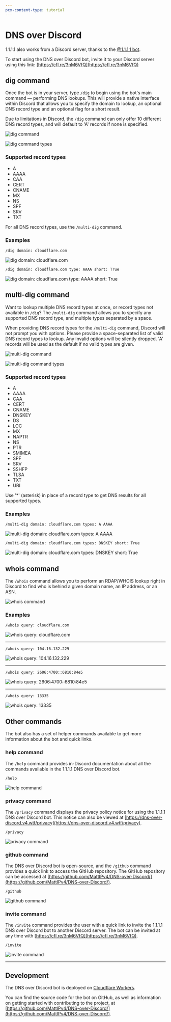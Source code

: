 ```yaml
---
pcx-content-type: tutorial
---
```


# DNS over Discord

1.1.1.1 also works from a Discord server, thanks to the [@1.1.1.1 bot](https://cfl.re/3nM6VfQ).

To start using the DNS over Discord bot, invite it to your Discord server using this link: [https://cfl.re/3nM6VfQ](https://cfl.re/3nM6VfQ)

## dig command

Once the bot is in your server, type `/dig` to begin using the bot's main command — performing DNS lookups.
This will provide a native interface within Discord that allows you to specify the domain to lookup, an optional DNS record type and an optional flag for a short result.

Due to limitations in Discord, the `/dig` command can only offer 10 different DNS record types, and will default to 'A' records if none is specified.

<div class="medium-img">

![dig command](../static/dns-over-discord/dig-command.png)

![dig command types](../static/dns-over-discord/dig-command-types.png)

</div>

### Supported record types

*   A
*   AAAA
*   CAA
*   CERT
*   CNAME
*   MX
*   NS
*   SPF
*   SRV
*   TXT

For all DNS record types, use the `/multi-dig` command.

### Examples

`/dig domain: cloudflare.com`

<div class="medium-img">

![dig domain: cloudflare.com](../static/dns-over-discord/dig-command-example-1.png)

</div>

`/dig domain: cloudflare.com type: AAAA short: True`

<div class="medium-img">

![dig domain: cloudflare.com type: AAAA short: True](../static/dns-over-discord/dig-command-example-2.png)

</div>

## multi-dig command

Want to lookup multiple DNS record types at once, or record types not available in `/dig`?
The `/multi-dig` command allows you to specify any supported DNS record type, and multiple types separated by a space.

When providing DNS record types for the `/multi-dig` command, Discord will not prompt you with options.
Please provide a space-separated list of valid DNS record types to lookup. Any invalid options will be silently dropped.
'A' records will be used as the default if no valid types are given.

<div class="medium-img">

![multi-dig command](../static/dns-over-discord/multi-dig-command.png)

![multi-dig command types](../static/dns-over-discord/multi-dig-command-types.png)

</div>

### Supported record types

*   A
*   AAAA
*   CAA
*   CERT
*   CNAME
*   DNSKEY
*   DS
*   LOC
*   MX
*   NAPTR
*   NS
*   PTR
*   SMIMEA
*   SPF
*   SRV
*   SSHFP
*   TLSA
*   TXT
*   URI

Use '\*' (asterisk) in place of a record type to get DNS results for all supported types.

### Examples

`/multi-dig domain: cloudflare.com types: A AAAA`

<div class="medium-img">

![multi-dig domain: cloudflare.com types: A AAAA](../static/dns-over-discord/multi-dig-command-example-1.png)

</div>

`/multi-dig domain: cloudflare.com types: DNSKEY short: True`

<div class="medium-img">

![multi-dig domain: cloudflare.com types: DNSKEY short: True](../static/dns-over-discord/multi-dig-command-example-2.png)

</div>

## whois command

The `/whois` command allows you to perform an RDAP/WHOIS lookup right in Discord to find who is behind a given domain name, an IP address, or an ASN.

<div class="medium-img">

![whois command](../static/dns-over-discord/whois-command.png)

</div>

### Examples

<div class="medium-img">

`/whois query: cloudflare.com`

![whois query: cloudflare.com](../static/dns-over-discord/whois-command-example-1.png)

</div>

---

<div class="medium-img">

`/whois query: 104.16.132.229`

![whois query: 104.16.132.229](../static/dns-over-discord/whois-command-example-2.png)

</div>

---

`/whois query: 2606:4700::6810:84e5`

<div class="medium-img">

![whois query: 2606:4700::6810:84e5](../static/dns-over-discord/whois-command-example-3.png)

</div>

---

`/whois query: 13335`

<div class="medium-img">

![whois query: 13335](../static/dns-over-discord/whois-command-example-4.png)

</div>

## Other commands

The bot also has a set of helper commands available to get more information about the bot and quick links.

### help command

The `/help` command provides in-Discord documentation about all the commands available in the 1.1.1.1 DNS over Discord bot.

<div class="medium-img">

`/help`

![help command](../static/dns-over-discord/help-command.png)

</div>

### privacy command

The `/privacy` command displays the privacy policy notice for using the 1.1.1.1 DNS over Discord bot.
This notice can also be viewed at [https://dns-over-discord.v4.wtf/privacy](https://dns-over-discord.v4.wtf/privacy).

<div class="medium-img">

`/privacy`

![privacy command](../static/dns-over-discord/privacy-command.png)

</div>

### github command

The DNS over Discord bot is open-source, and the `/github` command provides a quick link to access the GitHub repository.
The GitHub repository can be accessed at [https://github.com/MattIPv4/DNS-over-Discord/](https://github.com/MattIPv4/DNS-over-Discord/).

<div class="medium-img">

`/github`

![github command](../static/dns-over-discord/github-command.png)

</div>

### invite command

The `/invite` command provides the user with a quick link to invite the 1.1.1.1 DNS over Discord bot to another Discord server.
The bot can be invited at any time with [https://cfl.re/3nM6VfQ](https://cfl.re/3nM6VfQ).

<div class="medium-img">

`/invite`

![invite command](../static/dns-over-discord/invite-command.png)

</div>

---

## Development

The DNS over Discord bot is deployed on [Cloudflare Workers](https://workers.cloudflare.com/).

You can find the source code for the bot on GitHub, as well as information on getting started with contributing to the project, at [https://github.com/MattIPv4/DNS-over-Discord/](https://github.com/MattIPv4/DNS-over-Discord/).